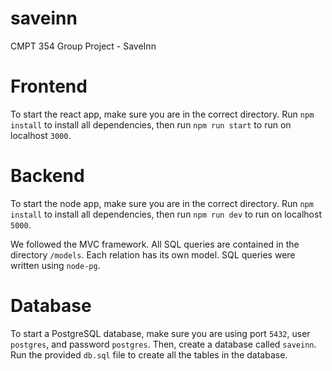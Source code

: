 # saveinn
CMPT 354 Group Project - SaveInn

# Frontend
To start the react app, make sure you are in the correct directory. Run ```npm install``` to install all dependencies, then run ```npm run start``` to run on localhost ```3000```.

# Backend
To start the node app, make sure you are in the correct directory. Run ```npm install``` to install all dependencies, then run ```npm run dev``` to run on localhost ```5000```.

We followed the MVC framework. All SQL queries are contained in the directory ```/models```. Each relation has its own model. SQL queries were written using ```node-pg```.

# Database
To start a PostgreSQL database, make sure you are using port ```5432```, user ```postgres```, and password ```postgres```. Then, create a database called ```saveinn```. Run the provided ```db.sql``` file to create all the tables in the database.
